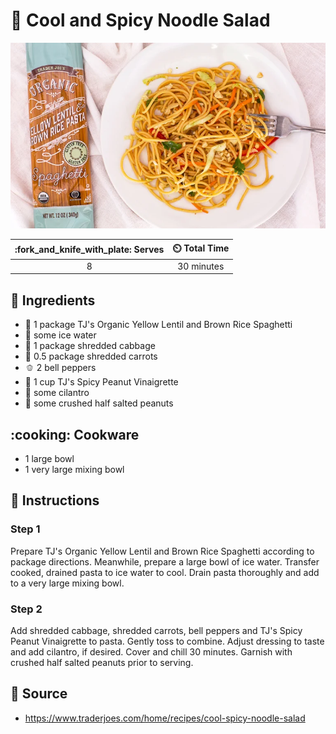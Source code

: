 # :ramen: Cool and Spicy Noodle Salad

![Cool and Spicy Noodle Salad](../assets/images/cool-and-spicy-noodle-salad.png)

| :fork_and_knife_with_plate: Serves | :timer_clock: Total Time |
|:----------------------------------:|:-----------------------: |
| 8 | 30 minutes |

## :salt: Ingredients

- :spaghetti: 1 package TJ's Organic Yellow Lentil and Brown Rice Spaghetti
- :ice_cube: some ice water
- :leafy_green: 1 package shredded cabbage
- :carrot: 0.5 package shredded carrots
- :bell_pepper: 2 bell peppers
- :green_salad: 1 cup TJ's Spicy Peanut Vinaigrette
- :herb: some cilantro
- :peanuts: some crushed half salted peanuts

## :cooking: Cookware

- 1 large bowl
- 1 very large mixing bowl

## :pencil: Instructions

### Step 1

Prepare TJ's Organic Yellow Lentil and Brown Rice Spaghetti according to package directions. Meanwhile, prepare a large
bowl of ice water. Transfer cooked, drained pasta to ice water to cool. Drain pasta thoroughly and add to a very large
mixing bowl.

### Step 2

Add shredded cabbage, shredded carrots, bell peppers and TJ's Spicy Peanut Vinaigrette to pasta. Gently toss to combine.
Adjust dressing to taste and add cilantro, if desired. Cover and chill 30 minutes. Garnish with crushed half salted
peanuts prior to serving.

## :link: Source

- <https://www.traderjoes.com/home/recipes/cool-spicy-noodle-salad>
